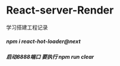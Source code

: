 # React-server-Render
学习搭建工程记录
##### npm i react-hot-loader@next

##### 启动8888端口   要执行 npm run clear
